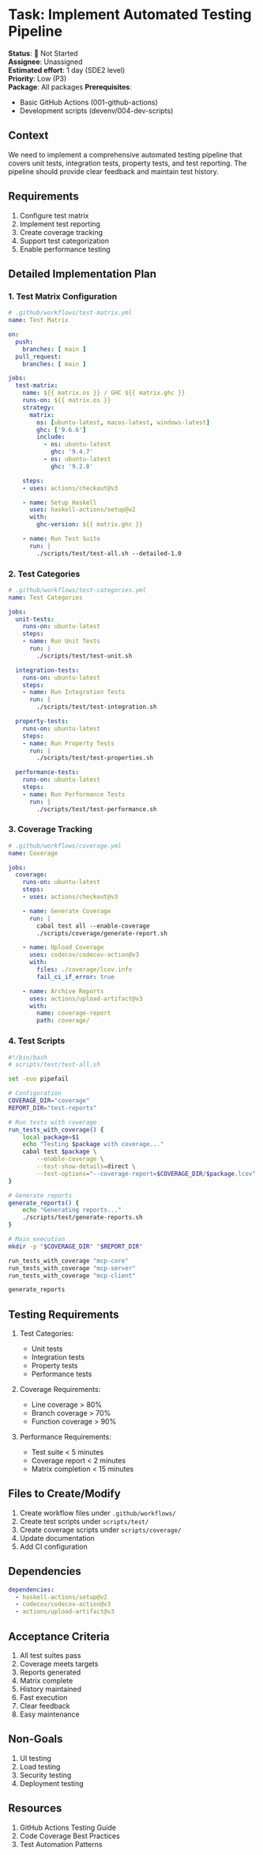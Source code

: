 # Task: Implement Automated Testing Pipeline

**Status**: 🔴 Not Started  
**Assignee**: Unassigned  
**Estimated effort**: 1 day (SDE2 level)  
**Priority**: Low (P3)  
**Package**: All packages
**Prerequisites**: 
- Basic GitHub Actions (001-github-actions)
- Development scripts (devenv/004-dev-scripts)

## Context
We need to implement a comprehensive automated testing pipeline that covers unit tests, integration tests, property tests, and test reporting. The pipeline should provide clear feedback and maintain test history.

## Requirements
1. Configure test matrix
2. Implement test reporting
3. Create coverage tracking
4. Support test categorization
5. Enable performance testing

## Detailed Implementation Plan

### 1. Test Matrix Configuration

```yaml
# .github/workflows/test-matrix.yml
name: Test Matrix

on:
  push:
    branches: [ main ]
  pull_request:
    branches: [ main ]

jobs:
  test-matrix:
    name: ${{ matrix.os }} / GHC ${{ matrix.ghc }}
    runs-on: ${{ matrix.os }}
    strategy:
      matrix:
        os: [ubuntu-latest, macos-latest, windows-latest]
        ghc: ['9.6.6']
        include:
          - os: ubuntu-latest
            ghc: '9.4.7'
          - os: ubuntu-latest
            ghc: '9.2.8'

    steps:
    - uses: actions/checkout@v3

    - name: Setup Haskell
      uses: haskell-actions/setup@v2
      with:
        ghc-version: ${{ matrix.ghc }}

    - name: Run Test Suite
      run: |
        ./scripts/test/test-all.sh --detailed-1.0
```

### 2. Test Categories

```yaml
# .github/workflows/test-categories.yml
name: Test Categories

jobs:
  unit-tests:
    runs-on: ubuntu-latest
    steps:
    - name: Run Unit Tests
      run: |
        ./scripts/test/test-unit.sh

  integration-tests:
    runs-on: ubuntu-latest
    steps:
    - name: Run Integration Tests
      run: |
        ./scripts/test/test-integration.sh

  property-tests:
    runs-on: ubuntu-latest
    steps:
    - name: Run Property Tests
      run: |
        ./scripts/test/test-properties.sh

  performance-tests:
    runs-on: ubuntu-latest
    steps:
    - name: Run Performance Tests
      run: |
        ./scripts/test/test-performance.sh
```

### 3. Coverage Tracking

```yaml
# .github/workflows/coverage.yml
name: Coverage

jobs:
  coverage:
    runs-on: ubuntu-latest
    steps:
    - uses: actions/checkout@v3

    - name: Generate Coverage
      run: |
        cabal test all --enable-coverage
        ./scripts/coverage/generate-report.sh

    - name: Upload Coverage
      uses: codecov/codecov-action@v3
      with:
        files: ./coverage/lcov.info
        fail_ci_if_error: true

    - name: Archive Reports
      uses: actions/upload-artifact@v3
      with:
        name: coverage-report
        path: coverage/
```

### 4. Test Scripts

```bash
#!/bin/bash
# scripts/test/test-all.sh

set -euo pipefail

# Configuration
COVERAGE_DIR="coverage"
REPORT_DIR="test-reports"

# Run tests with coverage
run_tests_with_coverage() {
    local package=$1
    echo "Testing $package with coverage..."
    cabal test $package \
        --enable-coverage \
        --test-show-details=direct \
        --test-options="--coverage-report=$COVERAGE_DIR/$package.lcov"
}

# Generate reports
generate_reports() {
    echo "Generating reports..."
    ./scripts/test/generate-reports.sh
}

# Main execution
mkdir -p "$COVERAGE_DIR" "$REPORT_DIR"

run_tests_with_coverage "mcp-core"
run_tests_with_coverage "mcp-server"
run_tests_with_coverage "mcp-client"

generate_reports
```

## Testing Requirements

1. Test Categories:
   - Unit tests
   - Integration tests
   - Property tests
   - Performance tests

2. Coverage Requirements:
   - Line coverage > 80%
   - Branch coverage > 70%
   - Function coverage > 90%

3. Performance Requirements:
   - Test suite < 5 minutes
   - Coverage report < 2 minutes
   - Matrix completion < 15 minutes

## Files to Create/Modify
1. Create workflow files under `.github/workflows/`
2. Create test scripts under `scripts/test/`
3. Create coverage scripts under `scripts/coverage/`
4. Update documentation
5. Add CI configuration

## Dependencies
```yaml
dependencies:
  - haskell-actions/setup@v2
  - codecov/codecov-action@v3
  - actions/upload-artifact@v3
```

## Acceptance Criteria
1. All test suites pass
2. Coverage meets targets
3. Reports generated
4. Matrix complete
5. History maintained
6. Fast execution
7. Clear feedback
8. Easy maintenance

## Non-Goals
1. UI testing
2. Load testing
3. Security testing
4. Deployment testing

## Resources
1. GitHub Actions Testing Guide
2. Code Coverage Best Practices
3. Test Automation Patterns